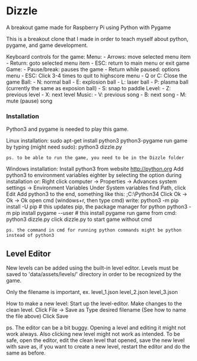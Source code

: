 # Dizzle
A breakout game made for Raspberry Pi using Python with Pygame

This is a breakout clone that I made in order to teach
myself about python, pygame, and game development.

Keyboard controls for the game:
Menu:
	- Arrows: move selected menu item
	- Return: goto selected menu item
	- ESC: return to main menu or exit game
Game: 
	- Pause/break: pauses the game
		- Return while paused: options menu
	- ESC: Click 3-4 times to quit to highscore menu
	- Q or C: Close the game
Ball:
	- N: normal ball
	- E: explosion ball
	- L: laser ball
	- P: plasma ball (currently the same as exposion ball)
	- S: snap to paddle
Level:
	- Z: previous level
	- X: next level
Music:
	- V: previous song
	- B: next song
	- M: mute (pause) song
	

### Installation

Python3 and pygame is needed to play this game.

Linux installation:
	sudo apt-get install python3 python3-pygame
	run game by typing (might need sudo):
		python3 dizzle.py
		
	ps. to be able to run the game, you need to be in the Dizzle folder

Windows installation:
	Install python3 from website http://python.org
	Add python3 to environment variables eighter by selecting the option during installation or:
		Right click computer -> Properties -> Advances system settings -> Environment Variables
		Under System variables find Path, click Edit
		Add python3 to the end, something like this:
		;C:\Python34
		Click Ok -> Ok -> Ok
	open cmd (windows+r, then type cmd)
	write:
		python3 -m pip install -U pip			# this updates pip, the package manager for python
		python3 -m pip install pygame --user	# this install pygame
	run game from cmd:
		python3 dizzle.py
	click dizzle.py to start game without cmd
	
	ps. the command in cmd for running python commands might be python instead of python3
	
Level Editor
------------
New levels can be added using the built-in level editor.
Levels must be saved to 'data/assets/levels/' directory
in order to be recognized by the game.

Only the filename is important, ex.
level_1.json
level_2.json
level_3.json

How to make a new level:
Start up the level-editor.
Make changes to the clean level.
Click File -> Save as
Type desired filename (See how to name the file above)
Click Save

ps. The editor can be a bit buggy.
Opening a level and editing it might not work always.
Also clicking new level might not work as intended.
To be safe, open the editor,
edit the clean level that opened,
save the new level with save as,
if you want to create a new level,
restart the editor and do the same as before.

